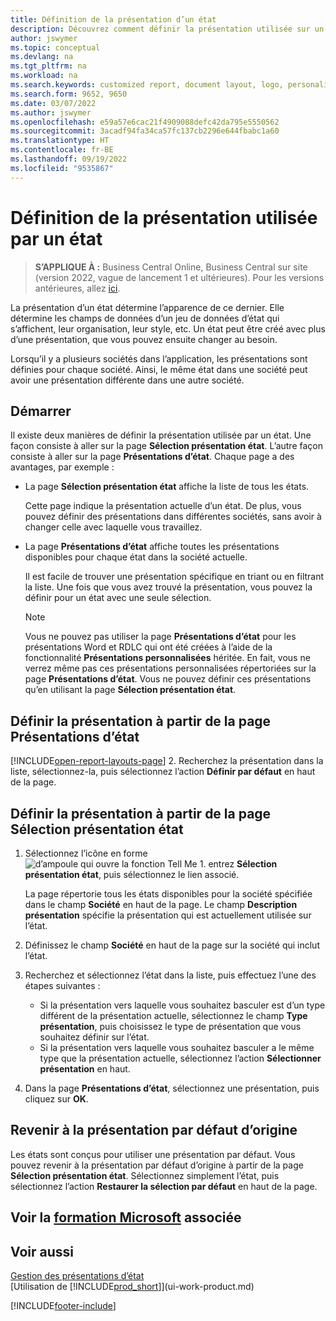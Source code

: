 ```yaml
---
title: Définition de la présentation d’un état
description: Découvrez comment définir la présentation utilisée sur un état lors de la prévisualisation et de l’impression.
author: jswymer
ms.topic: conceptual
ms.devlang: na
ms.tgt_pltfrm: na
ms.workload: na
ms.search.keywords: customized report, document layout, logo, personalize
ms.search.form: 9652, 9650
ms.date: 03/07/2022
ms.author: jswymer
ms.openlocfilehash: e59a57e6cac21f4909088defc42da795e5550562
ms.sourcegitcommit: 3acadf94fa34ca57fc137cb2296e644fbabc1a60
ms.translationtype: HT
ms.contentlocale: fr-BE
ms.lasthandoff: 09/19/2022
ms.locfileid: "9535867"
---
```

# <a name="setting-the-layout-used-by-a-report"></a>Définition de la présentation utilisée par un état

> **S’APPLIQUE À :** Business Central Online, Business Central sur site (version 2022, vague de lancement 1 et ultérieures). Pour les versions antérieures, allez [ici](ui-how-change-layout-currently-used-report.md).

La présentation d’un état détermine l’apparence de ce dernier. Elle détermine les champs de données d’un jeu de données d’état qui s’affichent, leur organisation, leur style, etc. Un état peut être créé avec plus d’une présentation, que vous pouvez ensuite changer au besoin.

Lorsqu’il y a plusieurs sociétés dans l’application, les présentations sont définies pour chaque société. Ainsi, le même état dans une société peut avoir une présentation différente dans une autre société.

## <a name="get-started"></a>Démarrer

Il existe deux manières de définir la présentation utilisée par un état. Une façon consiste à aller sur la page **Sélection présentation état**. L’autre façon consiste à aller sur la page **Présentations d’état**. Chaque page a des avantages, par exemple : 

- La page **Sélection présentation état** affiche la liste de tous les états.

  Cette page indique la présentation actuelle d’un état. De plus, vous pouvez définir des présentations dans différentes sociétés, sans avoir à changer celle avec laquelle vous travaillez.

- La page **Présentations d’état** affiche toutes les présentations disponibles pour chaque état dans la société actuelle.

  Il est facile de trouver une présentation spécifique en triant ou en filtrant la liste. Une fois que vous avez trouvé la présentation, vous pouvez la définir pour un état avec une seule sélection.

  > [!NOTE]
  > Vous ne pouvez pas utiliser la page **Présentations d’état** pour les présentations Word et RDLC qui ont été créées à l’aide de la fonctionnalité **Présentations personnalisées** héritée. En fait, vous ne verrez même pas ces présentations personnalisées répertoriées sur la page **Présentations d’état**. Vous ne pouvez définir ces présentations qu’en utilisant la page **Sélection présentation état**.

## <a name="set-the-layout-from-the-report-layouts-page"></a>Définir la présentation à partir de la page Présentations d’état

[!INCLUDE[open-report-layouts-page](includes/open-report-layouts-page.md)]
2. Recherchez la présentation dans la liste, sélectionnez-la, puis sélectionnez l’action **Définir par défaut** en haut de la page.

## <a name="set-the-layout-from-report-layout-selection-page"></a>Définir la présentation à partir de la page Sélection présentation état

1. Sélectionnez l’icône en forme ![d’ampoule qui ouvre la fonction Tell Me 1.](media/ui-search/search_small.png "Dites-moi ce que vous voulez faire") entrez **Sélection présentation état**, puis sélectionnez le lien associé.
  
   La page répertorie tous les états disponibles pour la société spécifiée dans le champ **Société** en haut de la page. Le champ **Description présentation** spécifie la présentation qui est actuellement utilisée sur l’état.
2. Définissez le champ **Société** en haut de la page sur la société qui inclut l’état.
3. Recherchez et sélectionnez l’état dans la liste, puis effectuez l’une des étapes suivantes :

   - Si la présentation vers laquelle vous souhaitez basculer est d’un type différent de la présentation actuelle, sélectionnez le champ **Type présentation**, puis choisissez le type de présentation que vous souhaitez définir sur l’état. 
   - Si la présentation vers laquelle vous souhaitez basculer a le même type que la présentation actuelle, sélectionnez l’action **Sélectionner présentation** en haut.

4. Dans la page **Présentations d’état**, sélectionnez une présentation, puis cliquez sur **OK**.

## <a name="revert-to-the-original-default-layout"></a>Revenir à la présentation par défaut d’origine

Les états sont conçus pour utiliser une présentation par défaut. Vous pouvez revenir à la présentation par défaut d’origine à partir de la page **Sélection présentation état**. Sélectionnez simplement l’état, puis sélectionnez l’action **Restaurer la sélection par défaut** en haut de la page.

## <a name="see-related-microsoft-training"></a>Voir la [formation Microsoft](/training/modules/change-documents-dynamics-365-business-central/index) associée

## <a name="see-also"></a>Voir aussi

[Gestion des présentations d’état](ui-manage-report-layouts.md)  
[Utilisation de [!INCLUDE[prod_short](includes/prod_short.md)]](ui-work-product.md)

[!INCLUDE[footer-include](includes/footer-banner.md)]
